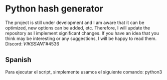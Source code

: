 # Python hash generator

The project is still under development and I am aware that it can be optimized, new options can be added, etc. Therefore, I will update the repository as I implement significant changes.
If you have an idea that you think may be interesting or any suggestions, I will be happy to read them. Discord: 𝑉𝐼𝐾𝑆𝑆𝐴𝑁𝑇#4536

## Spanish

Para ejecutar el script, simplemente usamos el siguiente comando:
python3 <script> 

e introducimos los datos que se nos vayan pidiendo.

## English

To run the script, we simply use the following command:
python3 <script> 
and enter the requested data.





